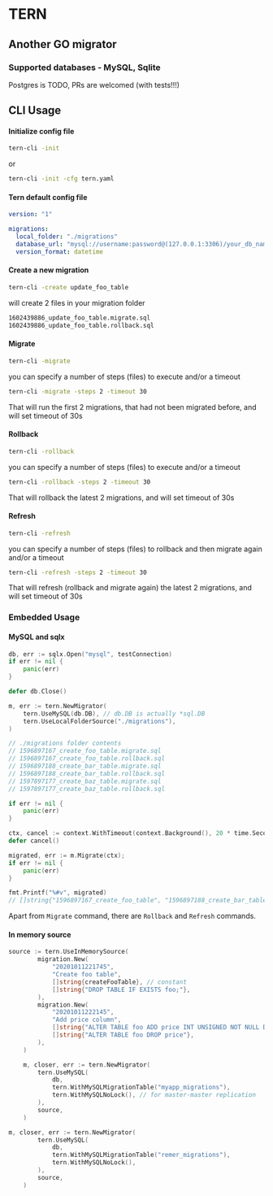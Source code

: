 # TERN
## Another GO migrator

### Supported databases - MySQL, Sqlite
Postgres is TODO, PRs are welcomed (with tests!!!)

## CLI Usage
#### Initialize config file
```bash
tern-cli -init
```
or
```bash
tern-cli -init -cfg tern.yaml
```

#### Tern default config file
```yaml
version: "1"

migrations:
  local_folder: "./migrations"
  database_url: "mysql://username:password@(127.0.0.1:3306)/your_db_name?parseTime=true"
  version_format: datetime
```

#### Create a new migration
```bash
tern-cli -create update_foo_table
```

will create 2 files in your migration folder
```bash
1602439886_update_foo_table.migrate.sql
1602439886_update_foo_table.rollback.sql
```

#### Migrate
```bash
tern-cli -migrate
```
you can specify a number of steps (files) to execute and/or a timeout
```bash
tern-cli -migrate -steps 2 -timeout 30
```
That will run the first 2 migrations, that had not been migrated before, and will set timeout of 30s 


#### Rollback
```bash
tern-cli -rollback
```
you can specify a number of steps (files) to execute and/or a timeout
```bash
tern-cli -rollback -steps 2 -timeout 30
```
That will rollback the latest 2 migrations, and will set timeout of 30s

#### Refresh
```bash
tern-cli -refresh
```
you can specify a number of steps (files) to rollback and then migrate again and/or a timeout
```bash
tern-cli -refresh -steps 2 -timeout 30
```
That will refresh (rollback and migrate again) the latest 2 migrations, and will set timeout of 30s

### Embedded Usage
#### MySQL and sqlx

```go
db, err := sqlx.Open("mysql", testConnection)
if err != nil {
    panic(err)
}

defer db.Close()

m, err := tern.NewMigrator(
    tern.UseMySQL(db.DB), // db.DB is actually *sql.DB
    tern.UseLocalFolderSource("./migrations"),
)

// ./migrations folder contents
// 1596897167_create_foo_table.migrate.sql
// 1596897167_create_foo_table.rollback.sql
// 1596897188_create_bar_table.migrate.sql
// 1596897188_create_bar_table.rollback.sql
// 1597897177_create_baz_table.migrate.sql
// 1597897177_create_baz_table.rollback.sql

if err != nil {
    panic(err)
}

ctx, cancel := context.WithTimeout(context.Background(), 20 * time.Second)
defer cancel()

migrated, err := m.Migrate(ctx); 
if err != nil {
    panic(err)
}

fmt.Printf("%#v", migrated)
// []string{"1596897167_create_foo_table", "1596897188_create_bar_table", "1597897177_create_baz_table"}
```

Apart from `Migrate` command, there are `Rollback` and `Refresh` commands.

#### In memory source
```go
source := tern.UseInMemorySource(
		migration.New(
			"20201011221745",
			"Create foo table",
			[]string{createFooTable}, // constant
			[]string{"DROP TABLE IF EXISTS foo;"},
		),
		migration.New(
			"20201011222145",
			"Add price column",
			[]string{"ALTER TABLE foo ADD price INT UNSIGNED NOT NULL DEFAULT 0"},
			[]string{"ALTER TABLE foo DROP price"},
		),
	)

	m, closer, err := tern.NewMigrator(
		tern.UseMySQL(
			db,
			tern.WithMySQLMigrationTable("myapp_migrations"),
			tern.WithMySQLNoLock(), // for master-master replication
		),
		source,
	)

m, closer, err := tern.NewMigrator(
		tern.UseMySQL(
			db,
			tern.WithMySQLMigrationTable("remer_migrations"),
			tern.WithMySQLNoLock(),
		),
		source,
	)

```